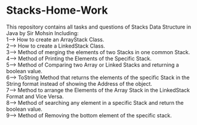 # Stacks-Home-Work
This repository contains all tasks and questions of Stacks Data Structure in Java by Sir Mohsin Including:                                                                        
1--> How to create an ArrayStack Class.                                                                                                                   
2--> How to create a LinkedStack Class.                                                                                                                         
3--> Method of merging the elements of two Stacks in one common Stack.                                                                                                                                                                                               
4--> Method of Printing the Elements of the Specific Stack.                                                                                                                     
5--> Method of Comparing two Array or Linked Stacks and returning a boolean value.                                                                                                    
6--> ToString Method that returns the elements of the specific Stack in the String format instead of showing the Address of the object.                                         
7--> Method to arrange the Elements of the Array Stack in the LinkedStack Format and Vice Versa.                                                                            
8--> Method of searching any element in a specific Stack and return the boolean value.                                                                                
9--> Method of Removing the bottom element of the specific stack.                                                                                                             
 
